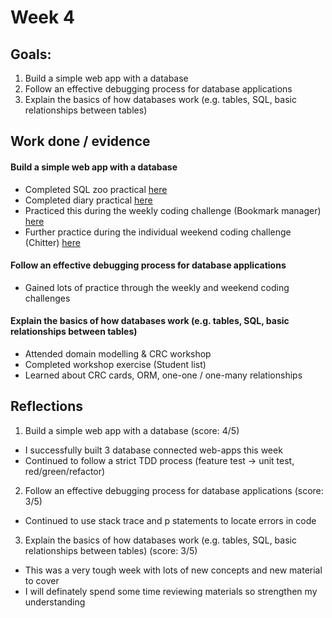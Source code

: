 # Week 4

## Goals:

1. Build a simple web app with a database
2. Follow an effective debugging process for database applications
3. Explain the basics of how databases work (e.g. tables, SQL, basic relationships between tables)

## Work done / evidence

#### Build a simple web app with a database
- Completed SQL zoo practical [here](https://sqlzoo.net/)
- Completed diary practical [here](https://github.com/ArifEbrahim/daily_diary)
- Practiced this during the weekly coding challenge (Bookmark manager) [here](https://github.com/ArifEbrahim/bookmark)
- Further practice during the individual weekend coding challenge (Chitter) [here](https://github.com/ArifEbrahim/chitter-challenge)

#### Follow an effective debugging process for database applications
- Gained lots of practice through the weekly and weekend coding challenges

#### Explain the basics of how databases work (e.g. tables, SQL, basic relationships between tables)
- Attended domain modelling & CRC workshop
- Completed workshop exercise (Student list)
- Learned about CRC cards, ORM, one-one / one-many relationships

## Reflections

1. Build a simple web app with a database (score: 4/5)
  - I successfully built 3 database connected web-apps this week
  - Continued to follow a strict TDD process (feature test -> unit test, red/green/refactor)

2. Follow an effective debugging process for database applications (score: 3/5)
  - Continued to use stack trace and p statements to locate errors in code

3. Explain the basics of how databases work (e.g. tables, SQL, basic relationships between tables) (score: 3/5)
  - This was a very tough week with lots of new concepts and new material to cover
  - I will definately spend some time reviewing materials so strengthen my understanding